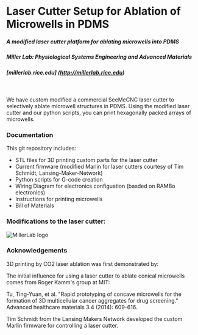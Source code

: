 # Laser Cutter Setup for Ablation of Microwells in PDMS

##### A modified laser cutter platform for ablating microwells into PDMS
##### Miller Lab: Physiological Systems Engineering and Advanced Materials
##### [millerlab.rice.edu] (http://millerlab.rice.edu)
&nbsp;

We have custom modified a commercial SeeMeCNC laser cutter to selectively ablate microwell structures in PDMS. Using the modified laser cutter and our python scripts, you can print hexagonally packed arrays of microwells.


### Documentation
This git repository includes:
- STL files for 3D printing custom parts for the laser cutter
- Current firmware (modified Marlin for laser cutters courtesy of Tim Schmidt, Lansing-Maker-Network)
- Python scripts for G-code creation
- Wiring Diagram for electronics configuation (basded on RAMBo electronics)
- Instructions for printing microwells
- Bill of Materials


### Modifications to the laser cutter:


![MillerLab logo](https://github.com/MillerLabFTW/OpenSLS/blob/master/MillerLab_logo.jpg)


### Acknowledgements

3D printing by CO2 laser ablation was first demonstrated by:

 

The initial influence for using a laser cutter to ablate conical microwells comes from Roger Kamm's group at MIT:

Tu, Ting-Yuan, et al. "Rapid prototyping of concave microwells for the formation of 3D multicellular cancer aggregates for drug screening." Advanced healthcare materials 3.4 (2014): 609-616.


Tim Schmidt from the Lansing Makers Network developed the custom Marlin firmware for controlling a laser cutter.